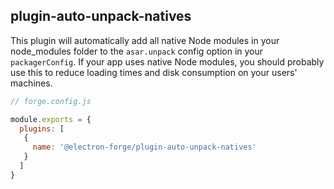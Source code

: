 ## plugin-auto-unpack-natives

This plugin will automatically add all native Node modules in your node_modules folder to the `asar.unpack` config option in your `packagerConfig`. If your app uses native Node modules, you should probably use this to reduce loading times and disk consumption on your users' machines.

```javascript
// forge.config.js

module.exports = {
  plugins: [
   {
     name: '@electron-forge/plugin-auto-unpack-natives'
   }
  ]
}
```
